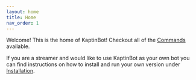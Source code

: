 ```yaml
---
layout: home
title: Home
nav_order: 1
---
```


Welcome! This is the home of KaptinBot! Checkout all of the <a href="/commands">Commands</a> available.

If you are a streamer and would like to use KaptinBot as your own bot you can find instructions on how to install and run your own version under <a href="/installation">Installation</a>.
